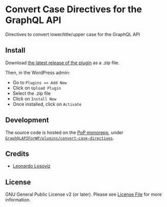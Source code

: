 # Convert Case Directives for the GraphQL API

Directives to convert lower/title/upper case for the GraphQL API

## Install

Download [the latest release of the plugin][latest-release-url] as a .zip file.

Then, in the WordPress admin:

- Go to `Plugins => Add New`
- Click on `Upload Plugin`
- Select the .zip file
- Click on `Install Now`
- Once installed, click on `Activate`

## Development

The source code is hosted on the [PoP monorepo](https://github.com/leoloso/PoP), under [`GraphQLAPIForWP/plugins/convert-case-directives`](https://github.com/leoloso/PoP/tree/master/layers/GraphQLAPIForWP/plugins/convert-case-directives).

## Credits

- [Leonardo Losoviz][link-author]

## License

GNU General Public License v2 (or later). Please see [License File](LICENSE.md) for more information.

[link-author]: https://github.com/leoloso
[latest-release-url]: https://github.com/leoloso/PoP/releases/latest/download/graphql-api-convert-case-directives.zip
